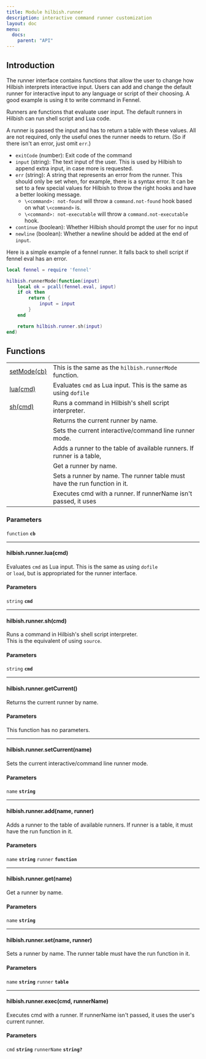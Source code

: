 ```yaml
---
title: Module hilbish.runner
description: interactive command runner customization
layout: doc
menu:
  docs:
    parent: "API"
---
```


## Introduction
 The runner interface contains functions that allow the user to change
how Hilbish interprets interactive input.
Users can add and change the default runner for interactive input to any
language or script of their choosing. A good example is using it to
write command in Fennel.

Runners are functions that evaluate user input. The default runners in
Hilbish can run shell script and Lua code.

A runner is passed the input and has to return a table with these values.
All are not required, only the useful ones the runner needs to return.
(So if there isn't an error, just omit `err`.)

- `exitCode` (number): Exit code of the command
- `input` (string): The text input of the user. This is used by Hilbish to append extra input, in case
more is requested.
- `err` (string): A string that represents an error from the runner.
This should only be set when, for example, there is a syntax error.
It can be set to a few special values for Hilbish to throw the right
hooks and have a better looking message.
	- `\<command>: not-found` will throw a `command.not-found` hook
	based on what `\<command>` is.
	- `\<command>: not-executable` will throw a `command.not-executable` hook.
- `continue` (boolean): Whether Hilbish should prompt the user for no input
- `newline` (boolean): Whether a newline should be added at the end of `input`.

Here is a simple example of a fennel runner. It falls back to
shell script if fennel eval has an error.
```lua
local fennel = require 'fennel'

hilbish.runnerMode(function(input)
	local ok = pcall(fennel.eval, input)
	if ok then
		return {
			input = input
		}
	end

	return hilbish.runner.sh(input)
end)
```

## Functions
|||
|----|----|
|<a href="#runner.setMode">setMode(cb)</a>|This is the same as the `hilbish.runnerMode` function.|
|<a href="#runner.lua">lua(cmd)</a>|Evaluates `cmd` as Lua input. This is the same as using `dofile`|
|<a href="#runner.sh">sh(cmd)</a>|Runs a command in Hilbish's shell script interpreter.|
|<a href="#getCurrent">|Returns the current runner by name.|
|<a href="#setCurrent">|Sets the current interactive/command line runner mode.|
|<a href="#add">|Adds a runner to the table of available runners. If runner is a table,|
|<a href="#get">|Get a runner by name.|
|<a href="#set">|Sets a runner by name. The runner table must have the run function in it.|
|<a href="#exec">|Executes cmd with a runner. If runnerName isn't passed, it uses|
### Parameters
`function` **`cb`**  


</div>

<hr>
<div id='runner.lua'>
<h4 class='heading'>
hilbish.runner.lua(cmd)
<a href="#runner.lua" class='heading-link'>
	<i class="fas fa-paperclip"></i>
</a>
</h4>

Evaluates `cmd` as Lua input. This is the same as using `dofile`  
or `load`, but is appropriated for the runner interface.  

#### Parameters
`string` **`cmd`**  


</div>

<hr>
<div id='runner.sh'>
<h4 class='heading'>
hilbish.runner.sh(cmd)
<a href="#runner.sh" class='heading-link'>
	<i class="fas fa-paperclip"></i>
</a>
</h4>

Runs a command in Hilbish's shell script interpreter.  
This is the equivalent of using `source`.  

#### Parameters
`string` **`cmd`**  


</div>

<hr>
<div id='getCurrent'>
<h4 class='heading'>
hilbish.runner.getCurrent()
<a href="#getCurrent" class='heading-link'>
	<i class="fas fa-paperclip"></i>
</a>
</h4>

Returns the current runner by name.
#### Parameters
This function has no parameters.  
</div>

<hr>
<div id='setCurrent'>
<h4 class='heading'>
hilbish.runner.setCurrent(name)
<a href="#setCurrent" class='heading-link'>
	<i class="fas fa-paperclip"></i>
</a>
</h4>

Sets the current interactive/command line runner mode.
#### Parameters
`name` **`string`**
</div>

<hr>
<div id='add'>
<h4 class='heading'>
hilbish.runner.add(name, runner)
<a href="#add" class='heading-link'>
	<i class="fas fa-paperclip"></i>
</a>
</h4>

Adds a runner to the table of available runners. If runner is a table,
it must have the run function in it.
#### Parameters
`name` **`string`**
`runner` **`function`**
</div>

<hr>
<div id='get'>
<h4 class='heading'>
hilbish.runner.get(name)
<a href="#get" class='heading-link'>
	<i class="fas fa-paperclip"></i>
</a>
</h4>

Get a runner by name.
#### Parameters
`name` **`string`**
</div>

<hr>
<div id='set'>
<h4 class='heading'>
hilbish.runner.set(name, runner)
<a href="#set" class='heading-link'>
	<i class="fas fa-paperclip"></i>
</a>
</h4>

Sets a runner by name. The runner table must have the run function in it.
#### Parameters
`name` **`string`**
`runner` **`table`**
</div>

<hr>
<div id='exec'>
<h4 class='heading'>
hilbish.runner.exec(cmd, runnerName)
<a href="#exec" class='heading-link'>
	<i class="fas fa-paperclip"></i>
</a>
</h4>

Executes cmd with a runner. If runnerName isn't passed, it uses
the user's current runner.
#### Parameters
`cmd` **`string`**
`runnerName` **`string?`**
</div>


